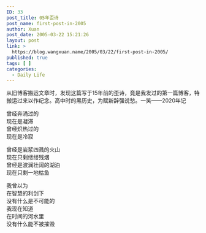 ```yaml
---
ID: 33
post_title: 05年歪诗
post_name: first-post-in-2005
author: Xuan
post_date: 2005-03-22 15:21:26
layout: post
link: >
  https://blog.wangxuan.name/2005/03/22/first-post-in-2005/
published: true
tags: [ ]
categories:
  - Daily Life
---
```

从旧博客搬运文章时，发现这篇写于15年前的歪诗，竟是我发过的第一篇博客，特搬运过来以作纪念。高中时的黑历史，为赋新辞强说愁。一笑——2020年记

曾经奔涌过的   
现在是凝滞   
曾经炽热过的   
现在是冷寂   
   
曾经是岩浆四溅的火山   
现在只剩缕缕残烟   
曾经是波澜壮阔的湖泊   
现在只剩一地枯鱼   
   
我曾以为   
在智慧的利剑下   
没有什么是不可能的   
我现在知道   
在时间的河水里   
没有什么能不被摧毁
